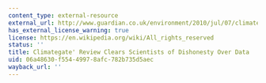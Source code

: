 ```yaml
---
content_type: external-resource
external_url: http://www.guardian.co.uk/environment/2010/jul/07/climategate-review-clears-scientists-dishonesty
has_external_license_warning: true
license: https://en.wikipedia.org/wiki/All_rights_reserved
status: ''
title: Climategate' Review Clears Scientists of Dishonesty Over Data
uid: 06a48630-f554-4997-8afc-782b735d5aec
wayback_url: ''
---
```

